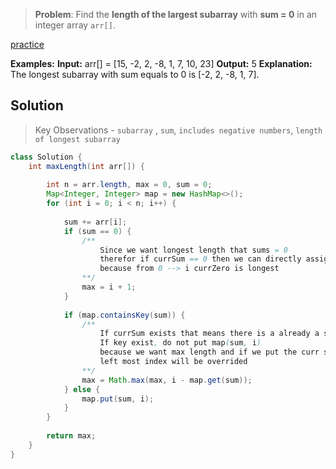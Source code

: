 
> **Problem**: Find the **length of the largest subarray** with **sum = 0** in an integer array `arr[]`.

[practice](https://www.geeksforgeeks.org/problems/largest-subarray-with-0-sum/1)

**Examples:**
**Input:** arr[] = [15, -2, 2, -8, 1, 7, 10, 23]
**Output:** 5
**Explanation:** The longest subarray with sum equals to 0 is [-2, 2, -8, 1, 7].


## Solution

> Key Observations -
`subarray` , `sum`, `includes negative numbers`, `length of longest subarray`



```java
class Solution {
    int maxLength(int arr[]) {
    
        int n = arr.length, max = 0, sum = 0;    
        Map<Integer, Integer> map = new HashMap<>();
        for (int i = 0; i < n; i++) {
            
            sum += arr[i];
            if (sum == 0) {
                /** 
	                Since we want longest length that sums = 0
	                therefor if currSum == 0 then we can directly assign i + 1
		            because from 0 --> i currZero is longest
		        **/
                max = i + 1;
            }
            
            if (map.containsKey(sum)) {
	            /**
		            If currSum exists that means there is a already a sum
	                If key exist, do not put map(sum, i)
	                because we want max length and if we put the curr sum
	                left most index will be overrided
	            **/
	            max = Math.max(max, i - map.get(sum));
            } else {
                map.put(sum, i);
            }
        }
        
        return max;
    }
}

```